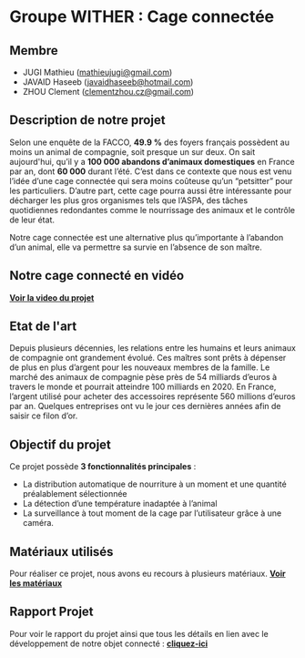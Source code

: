 # Groupe WITHER : Cage connectée 

## Membre 

- JUGI Mathieu (<mathieujugi@gmail.com>)
- JAVAID Haseeb (<javaidhaseeb@hotmail.com>)
- ZHOU Clement (<clementzhou.cz@gmail.com>)

## Description de notre projet 

Selon une enquête de la FACCO, **49.9 %** des foyers français possèdent au moins un animal de compagnie, soit presque un sur deux.
On sait aujourd'hui, qu’il y a **100 000 abandons d’animaux domestiques** en France par an, dont **60 000** durant l’été.
C’est dans ce contexte que nous est venu l’idée d’une cage connectée qui sera moins coûteuse qu’un “petsitter” pour les particuliers.
D’autre part, cette cage pourra aussi être intéressante pour décharger les plus gros organismes tels que l’ASPA, des tâches quotidiennes redondantes comme le nourrissage des animaux et le contrôle de leur état.

Notre cage connectée est une alternative plus qu’importante à l’abandon d’un animal, elle va permettre sa survie en l’absence de son maître.
 

## Notre cage connecté en vidéo 

**[Voir la video du projet](https://www.youtube.com/watch?v=eaNtIvoYkC8&feature=youtu.be)** 

## Etat de l'art 

Depuis plusieurs décennies, les relations entre les humains et leurs animaux de compagnie ont grandement évolué.
Ces maîtres sont prêts à dépenser de plus en plus d’argent pour les nouveaux membres de la famille.
Le marché des animaux de compagnie pèse près de 54 milliards d’euros à travers le monde et pourrait atteindre 100 milliards en 2020.
En France, l’argent utilisé pour acheter des accessoires représente 560 millions d’euros par an. Quelques entreprises ont vu le jour ces dernières années afin de saisir ce filon d’or.

## Objectif du projet 

Ce projet possède **3 fonctionnalités principales** :

- La distribution automatique de nourriture à un moment et une quantité préalablement sélectionnée
- La détection d’une température inadaptée à l’animal
- La surveillance à tout moment de la cage par l’utilisateur grâce à une caméra.

## Matériaux utilisés 
Pour réaliser ce projet, nous avons eu recours à plusieurs matériaux. 
**[Voir les matériaux](https://github.com/institut-galilee/2020-WITHER/blob/master/doc/composants.md)**

## Rapport Projet 

Pour voir le rapport du projet ainsi que tous les détails en lien avec le développement de notre objet connecté : 
**[cliquez-ici](https://github.com/institut-galilee/2020-WITHER)**  


